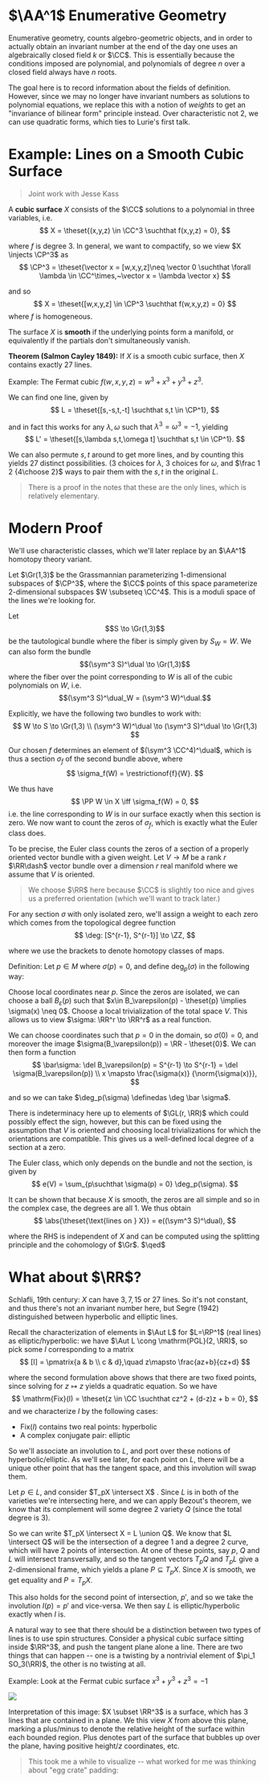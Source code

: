 # $\AA^1$ Enumerative Geometry

Enumerative geometry, counts algebro-geometric objects, and in order to actually obtain an invariant number at the end of the day one uses an algebraically closed field $k$ or $\CC$. This is essentially because the conditions imposed are polynomial, and polynomials of degree $n$ over a closed field always have $n$ roots.

The goal here is to record information about the fields of definition. However, since we may no longer have invariant numbers as solutions to polynomial equations, we replace this with a notion of *weights* to get an "invariance of bilinear form" principle instead. Over characteristic not 2, we can use quadratic forms, which ties to Lurie's first talk.

# Example: Lines on a Smooth Cubic Surface
> Joint work with Jesse Kass

A **cubic surface** $X$ consists of the $\CC$ solutions to a polynomial in three variables, i.e. 
$$
X = \theset{(x,y,z) \in \CC^3 \suchthat f(x,y,z) = 0},
$$

where $f$ is degree 3. In general, we want to compactify, so we view $X \injects \CP^3$ as
$$
\CP^3 = \theset{\vector x = [w,x,y,z]\neq \vector 0 \suchthat \forall \lambda \in \CC^\times,~\vector x = \lambda \vector x}
$$

and so 
$$
X = \theset{[w,x,y,z] \in \CP^3 \suchthat f(w,x,y,z) = 0}
$$
where $f$ is homogeneous.

The surface $X$ is **smooth** if the underlying points form a manifold, or equivalently if the partials don't simultaneously vanish.

**Theorem (Salmon Cayley 1849):**
If $X$ is a smooth cubic surface, then $X$ contains exactly 27 lines.

Example: The Fermat cubic $f(w,x,y,z) = w^3 + x^3 + y^3 + z^3$.

We can find one line, given by 
$$
L = \theset{[s,-s,t,-t] \suchthat s,t \in \CP^1},
$$

and in fact this works for any $\lambda, \omega$ such that $\lambda^3 = \omega^3 = -1$, yielding
$$
L' = \theset{[s,\lambda s,t,\omega t] \suchthat s,t \in \CP^1}.
$$

We can also permute $s,t$ around to get more lines, and by counting this yields 27 distinct possibilities. (3 choices for $\lambda$, 3 choices for $\omega$, and $\frac 1 2 {4\choose 2}$ ways to pair them with the $s,t$ in the original $L$.

> There is a proof in the notes that these are the only lines, which is relatively elementary.

# Modern Proof
We'll use characteristic classes, which we'll later replace by an $\AA^1$ homotopy theory variant.

Let $\Gr(1,3)$ be the Grassmannian parameterizing 1-dimensional subspaces of $\CP^3$, where the $\CC$ points of this space parameterize 2-dimensional subspaces $W \subseteq \CC^4$. This is a moduli space of the lines we're looking for.

Let $$S \to \Gr(1,3)$$ be the tautological bundle where the fiber is simply given by $S_W = W$. We can also form the bundle $$(\sym^3 S)^\dual \to \Gr(1,3)$$ where the fiber over the point corresponding to $W$ is all of the cubic polynomials on $W$, i.e. $$(\sym^3 S)^\dual_W = (\sym^3 W)^\dual.$$

Explicitly, we have the following two bundles to work with:
$$
W \to S \to \Gr(1,3) \\
(\sym^3 W)^\dual \to (\sym^3 S)^\dual \to \Gr(1,3)
$$

Our chosen $f$ determines an element of $(\sym^3 \CC^4)^\dual$, which is thus a section $\sigma_f$ of the second bundle above, where
$$
\sigma_f(W) = \restrictionof{f}{W}.
$$

We thus have
$$
\PP W \in X \iff \sigma_f(W) = 0,
$$
i.e. the line corresponding to $W$ is in our surface exactly when this section is zero. We now want to count the zeros of $\sigma_f$, which is exactly what the Euler class does.

To be precise, the Euler class counts the zeros of a section of a properly oriented vector bundle with a given weight. Let $V\to M$ be a rank $r$ $\RR\dash$ vector bundle over a dimension $r$ real manifold where we assume that $V$ is oriented. 

> We choose $\RR$ here because $\CC$ is slightly too nice and gives us a preferred orientation (which we'll want to track later.)

For any section $\sigma$ with only isolated zero, we'll assign a weight to each zero which comes from the topological degree function
$$
\deg: [S^{r-1}, S^{r-1}] \to \ZZ,
$$

where we use the brackets to denote homotopy classes of maps.

Definition: Let $p\in M$ where $\sigma(p) = 0$, and define $\deg_p(\sigma)$ in the following way:

Choose local coordinates near $p$. Since the zeros are isolated, we can choose a ball $B_\varepsilon(p)$ such that $x\in B_\varepsilon(p) - \theset{p} \implies \sigma(x) \neq 0$. Choose a local trivialization of the total space $V$. This allows us to view $\sigma: \RR^r \to \RR^r$ as a real function.

We can choose coordinates such that $p = 0$ in the domain, so $\sigma(0) = 0$, and moreover the image $\sigma(B_\varepsilon(p)) = \RR - \theset{0}$. We can then form a function 
$$
\bar\sigma: \del B_\varepsilon(p) = S^{r-1} \to S^{r-1} = \del \sigma(B_\varepsilon(p)) \\
x \mapsto \frac{\sigma(x)} {\norm{\sigma(x)}},
$$

and so we can take $\deg_p(\sigma) \definedas \deg \bar \sigma$.

There is indeterminacy here up to elements of $\GL(r, \RR)$ which could possibly effect the sign, however, but this can be fixed using the assumption that $V$ is oriented and choosing local trivializations for which the orientations are compatible. This gives us a well-defined local degree of a section at a zero.

The Euler class, which only depends on the bundle and not the section, is given by 
$$
e(V) = \sum_{p\suchthat \sigma(p) = 0} \deg_p(\sigma).
$$

It can be shown that because $X$ is smooth, the zeros are all simple and so in the complex case, the degrees are all 1. We thus obtain
$$
\abs{\theset{\text{lines on } X}} = e((\sym^3 S)^\dual),
$$

where the RHS is independent of $X$ and can be computed using the splitting principle and the cohomology of $\Gr$. $\qed$

# What about $\RR$?

Schlafli, 19th century: $X$ can have $3,7,15$ or $27$ lines. So it's not constant, and thus there's not an invariant number here, but Segre (1942) distinguished between hyperbolic and elliptic lines.

Recall the characterization of elements in $\Aut L$ for $L=\RP^1$ (real lines) as elliptic/hyperbolic: we have $\Aut L \cong \mathrm{PGL}(2, \RR)$, so pick some $I$ corresponding to a matrix
$$
[I] = \pmatrix{a & b \\ c & d},\quad  z\mapsto \frac{az+b}{cz+d}
$$

where the second formulation above shows that there are two fixed points, since solving for $z\mapsto z$ yields a quadratic equation. So we have
$$
\mathrm{Fix}(I) = \theset{z \in \CC \suchthat cz^2 + (d-z)z + b = 0},
$$
and we characterize $I$ by the following cases:
- $\mathrm{Fix}(I)$ contains two real points: hyperbolic
- A complex conjugate pair: elliptic

So we'll associate an involution to $L$, and port over these notions of hyperbolic/elliptic. As we'll see later, for each point on $L$, there will be a unique other point that has the tangent space, and this involution will swap them.

Let $p\in L$, and consider $T_pX \intersect X$ . Since $L$ is in both of the varieties we're intersecting here, and we can apply Bezout's theorem, we know that its complement will some degree 2 variety $Q$ (since the total degree is 3).

So we can write $T_pX \intersect X = L \union Q$. We know that $L \intersect Q$ will be the intersection of a degree 1 and a degree 2 curve, which will have 2 points of intersection. At one of these points, say $p$, $Q$ and $L$ will intersect transversally, and so the tangent vectors $T_pQ$ and $T_pL$ give a 2-dimensional frame, which yields a plane $P \subseteq T_pX$. Since $X$ is smooth, we get equality and $P = T_pX$.

This also holds for the second point of intersection, $p'$, and so we take the involution $I(p) = p'$ and vice-versa. We then say $L$ is elliptic/hyperbolic exactly when $I$ is.

A natural way to see that there should be a distinction between two types of lines is to use spin structures. Consider a physical cubic surface sitting inside $\RR^3$, and push the tangent plane alone a line. There are two things that can happen -- one is a twisting by a nontrivial element of $\pi_1 SO_3(\RR)$, the other is no twisting at all.

Example: Look at the Fermat cubic surface $x^3+y^3+z^3=-1$

![](2019-03-03-22-11-15.png)

Interpretation of this image: $X \subset \RR^3$ is a surface, which has 3 lines that are contained in a plane. We this view $X$ from above this plane, marking a plus/minus to denote the relative height of the surface within each bounded region. Plus denotes part of the surface that bubbles up over the plane, having positive height/$z$ coordinates, etc.

> This took me a while to visualize -- what worked for me was thinking about "egg crate" padding:











